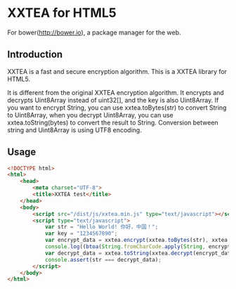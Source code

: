# XXTEA for HTML5

   For  bower(http://bower.io), a package manager for the web.

## Introduction

XXTEA is a fast and secure encryption algorithm. This is a XXTEA library for HTML5.

It is different from the original XXTEA encryption algorithm. It encrypts and decrypts Uint8Array instead of uint32[], and the key is also Uint8Array. If you want to encrypt String, you can use xxtea.toBytes(str) to convert String to Uint8Array, when you decrypt Uint8Array, you can use xxtea.toString(bytes) to convert the result to String. Conversion between string and Uint8Array is using UTF8 encoding.

## Usage

```html
<!DOCTYPE html>
<html>
    <head>
        <meta charset="UTF-8">
        <title>XXTEA test</title>
    </head>
    <body>
        <script src="/dist/js/xxtea.min.js" type="text/javascript"></script>
        <script type="text/javascript">
            var str = "Hello World! 你好，中国！";
            var key = "1234567890";
            var encrypt_data = xxtea.encrypt(xxtea.toBytes(str), xxtea.toBytes(key));
            console.log((btoa(String.fromCharCode.apply(String, encrypt_data))));
            var decrypt_data = xxtea.toString(xxtea.decrypt(encrypt_data, xxtea.toBytes(key)));
            console.assert(str === decrypt_data);
        </script>
    </body>
</html>
```
